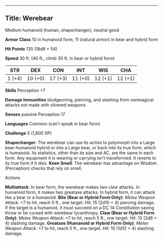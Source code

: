-------------------------
Title: Werebear
-------------------------


Medium humanoid (human, shapechanger), neutral good

**Armor Class** 10 in humanoid form, 11 (natural armor) in bear and
hybrid form

**Hit Points** 135 (18d8 + 54)

**Speed** 30 ft. (40 ft., climb 30 ft. in bear or hybrid form)

  STR|         DEX|         CON|         INT|         WIS|         CHA
  -----------| -----------| -----------| -----------| -----------| -----------|
   1 (+4)   | 10 (+0)   | 17 (+3)   | 11 (+0)   | 12 (+1)   | 12 (+1)

**Skills** Perception +7

**Damage Immunities** bludgeoning, piercing, and slashing from
nonmagical attacks not made with silvered weapons

**Senses** passive Perception 17

**Languages** Common (can’t speak in bear form)

**Challenge** 5 (1,800 XP)


**Shapechanger**: The werebear can use its action to polymorph into
    a Large bear-humanoid hybrid or into a Large bear, or back into its
    true form, which is humanoid. Its statistics, other than its size
    and AC, are the same in each form. Any equipment it is wearing or
    carrying isn’t transformed. It reverts to its true form if it dies.
**Keen Smell**: The werebear has advantage on Wisdom (Perception)
    checks that rely on smell.


Actions

**Multiattack**: In bear form, the werebear makes two claw attacks.
    In humanoid form, it makes two greataxe attacks. In hybrid form, it
    can attack like a bear or a humanoid.
**Bite (Bear or Hybrid Form Only)**: *Melee Weapon Attack*: +7 to
    hit, reach 5 ft., one target. *Hit*: 15 (2d10 + 4) piercing damage.
    If the target is a humanoid, it must succeed on a DC 14 Constitution
    saving throw or be cursed with werebear lycanthropy.
**Claw (Bear or Hybrid Form Only)**: *Melee Weapon Attack*: +7 to
    hit, reach 5 ft., one target. *Hit*: 13 (2d8 + 4) slashing damage.
**Greataxe (Humanoid or Hybrid Form Only)**: *Melee Weapon Attack*:
    +7 to hit, reach 5 ft., one target. *Hit*: 10 (1d12 + 4)
    slashing damage.

